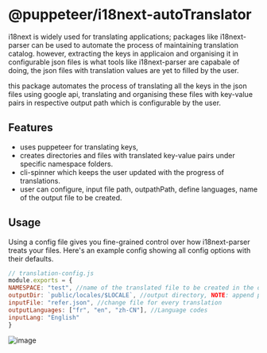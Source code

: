 # @puppeteer/i18next-autoTranslator

i18next is widely used for translating applications; packages like i18next-parser can be used to automate the process of maintaining translation catalog. however, extracting the keys in applicaion and organising it in configurable json files is what tools like i18next-parser are capabale of doing, the json files with translation values are yet to filled by the user.

this package automates the process of translating all the keys in the json files using google api, translating and organising these files with key-value pairs in respective output path which is configurable by the user.

## Features
- uses puppeteer for translating keys, 
- creates directories and files with translated key-value pairs under specific namespace folders.
- cli-spinner which keeps the user updated with the progress of translations.
- user can configure, input file path, outpathPath, define languages, name of the output file to be created.

## Usage

Using a config file gives you fine-grained control over how i18next-parser treats your files. Here's an example config showing all config options with their defaults.

```js
// translation-config.js
module.exports = {
NAMESPACE: "test", //name of the translated file to be created in the output directory
outputDir: `public/locales/$LOCALE`, //output directory, NOTE: append path with /$LOCALE 
inputFile: "refer.json", //change file for every translation
outputLanguages: ["fr", "en", "zh-CN"], //Language codes
inputLang: "English"
}
```

![image](https://user-images.githubusercontent.com/35762394/94409408-c01edb00-0193-11eb-9fd3-712dd2252435.png)
